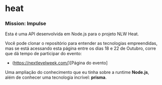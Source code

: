 # <nlw/>heat
### Mission: Impulse

Esta é uma API desenvolvida em Node.js para o projeto NLW Heat.

Você pode clonar o repositório para entender as tecnologias empreendidas, mas se está acessando esta página entre os dias 18 e 22 de Outubro, corre que dá tempo de participar do evento:

* (https://nextlevelweek.com/)[Página do evento]

Uma ampliação do conhecimento que eu tinha sobre a runtime **Node.js**, além de conhecer uma tecnologia incrível: **prisma**.
